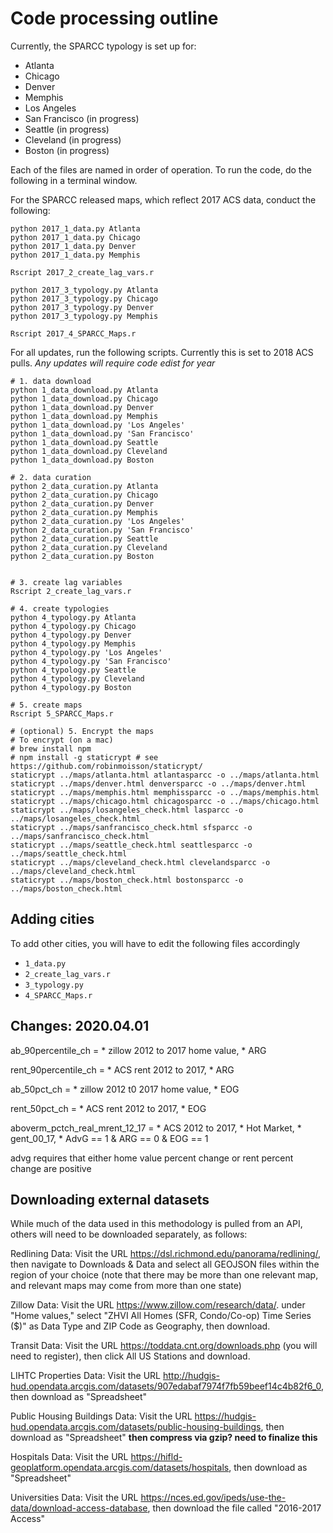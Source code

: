 # Code processing outline

Currently, the SPARCC typology is set up for:

* Atlanta
* Chicago
* Denver
* Memphis
* Los Angeles
* San Francisco (in progress)
* Seattle (in progress)
* Cleveland (in progress)
* Boston (in progress)


Each of the files are named in order of operation. To run the code, do the following in a terminal window.  

For the SPARCC released maps, which reflect 2017 ACS data, conduct the following: 

```
python 2017_1_data.py Atlanta
python 2017_1_data.py Chicago
python 2017_1_data.py Denver
python 2017_1_data.py Memphis

Rscript 2017_2_create_lag_vars.r

python 2017_3_typology.py Atlanta
python 2017_3_typology.py Chicago
python 2017_3_typology.py Denver
python 2017_3_typology.py Memphis

Rscript 2017_4_SPARCC_Maps.r

```
For all updates, run the following scripts. Currently this is set to 2018 ACS pulls. *Any updates will require code edist for year* 

```
# 1. data download
python 1_data_download.py Atlanta
python 1_data_download.py Chicago
python 1_data_download.py Denver
python 1_data_download.py Memphis
python 1_data_download.py 'Los Angeles'
python 1_data_download.py 'San Francisco'
python 1_data_download.py Seattle
python 1_data_download.py Cleveland
python 1_data_download.py Boston 

# 2. data curation
python 2_data_curation.py Atlanta
python 2_data_curation.py Chicago
python 2_data_curation.py Denver
python 2_data_curation.py Memphis
python 2_data_curation.py 'Los Angeles'
python 2_data_curation.py 'San Francisco'
python 2_data_curation.py Seattle
python 2_data_curation.py Cleveland
python 2_data_curation.py Boston 


# 3. create lag variables
Rscript 2_create_lag_vars.r

# 4. create typologies
python 4_typology.py Atlanta
python 4_typology.py Chicago
python 4_typology.py Denver
python 4_typology.py Memphis
python 4_typology.py 'Los Angeles'
python 4_typology.py 'San Francisco'
python 4_typology.py Seattle
python 4_typology.py Cleveland
python 4_typology.py Boston

# 5. create maps
Rscript 5_SPARCC_Maps.r

# (optional) 5. Encrypt the maps
# To encrypt (on a mac)
# brew install npm
# npm install -g staticrypt # see https://github.com/robinmoisson/staticrypt/
staticrypt ../maps/atlanta.html atlantasparcc -o ../maps/atlanta.html
staticrypt ../maps/denver.html denversparcc -o ../maps/denver.html
staticrypt ../maps/memphis.html memphissparcc -o ../maps/memphis.html
staticrypt ../maps/chicago.html chicagosparcc -o ../maps/chicago.html
staticrypt ../maps/losangeles_check.html lasparcc -o ../maps/losangeles_check.html
staticrypt ../maps/sanfrancisco_check.html sfsparcc -o ../maps/sanfrancisco_check.html
staticrypt ../maps/seattle_check.html seattlesparcc -o ../maps/seattle_check.html
staticrypt ../maps/cleveland_check.html clevelandsparcc -o ../maps/cleveland_check.html
staticrypt ../maps/boston_check.html bostonsparcc -o ../maps/boston_check.html
```

## Adding cities

To add other cities, you will have to edit the following files accordingly

* `1_data.py`
* `2_create_lag_vars.r`
* `3_typology.py`
* `4_SPARCC_Maps.r`

## Changes: 2020.04.01
ab_90percentile_ch = 
    * zillow 2012 to 2017 home value, 
    * ARG

rent_90percentile_ch = 
    * ACS rent 2012 to 2017, 
    * ARG

ab_50pct_ch = 
    * zillow 2012 t0 2017 home value, 
    * EOG

rent_50pct_ch = 
    * ACS rent 2012 to 2017, 
    * EOG

aboverm_pctch_real_mrent_12_17 = 
    * ACS 2012 to 2017, 
    * Hot Market, 
    * gent_00_17, 
    * AdvG == 1 & ARG == 0 & EOG == 1

advg requires that either home value percent change or rent percent change are positive



## Downloading external datasets

While much of the data used in this methodology is pulled from an API, others will need to be downloaded separately, as follows:

Redlining Data:
    Visit the URL https://dsl.richmond.edu/panorama/redlining/, then navigate to Downloads & Data and select all GEOJSON files within the region of your choice (note that there may be more than one relevant map, and relevant maps may come from more than one state)

Zillow Data:
    Visit the URL https://www.zillow.com/research/data/. under "Home values," select "ZHVI All Homes (SFR, Condo/Co-op) Time Series ($)" as Data Type and ZIP Code as Geography, then download. 

Transit Data:
    Visit the URL https://toddata.cnt.org/downloads.php (you will need to register), then click All US Stations and download.

LIHTC Properties Data:
    Visit the URL http://hudgis-hud.opendata.arcgis.com/datasets/907edabaf7974f7fb59beef14c4b82f6_0, then download as "Spreadsheet"

Public Housing Buildings Data:
    Visit the URL https://hudgis-hud.opendata.arcgis.com/datasets/public-housing-buildings, then download as "Spreadsheet"
****then compress via gzip? need to finalize this****

Hospitals Data:
    Visit the URL https://hifld-geoplatform.opendata.arcgis.com/datasets/hospitals, then download as "Spreadsheet"

Universities Data:
    Visit the URL https://nces.ed.gov/ipeds/use-the-data/download-access-database, then download the file called "2016-2017 Access"
